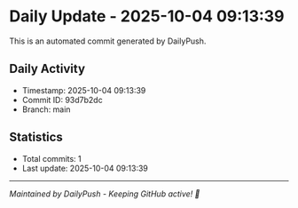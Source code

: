 # Daily Update - 2025-10-04 09:13:39

This is an automated commit generated by DailyPush.

## Daily Activity
- Timestamp: 2025-10-04 09:13:39
- Commit ID: 93d7b2dc
- Branch: main

## Statistics
- Total commits: 1
- Last update: 2025-10-04 09:13:39

---
*Maintained by DailyPush - Keeping GitHub active! 🚀*
